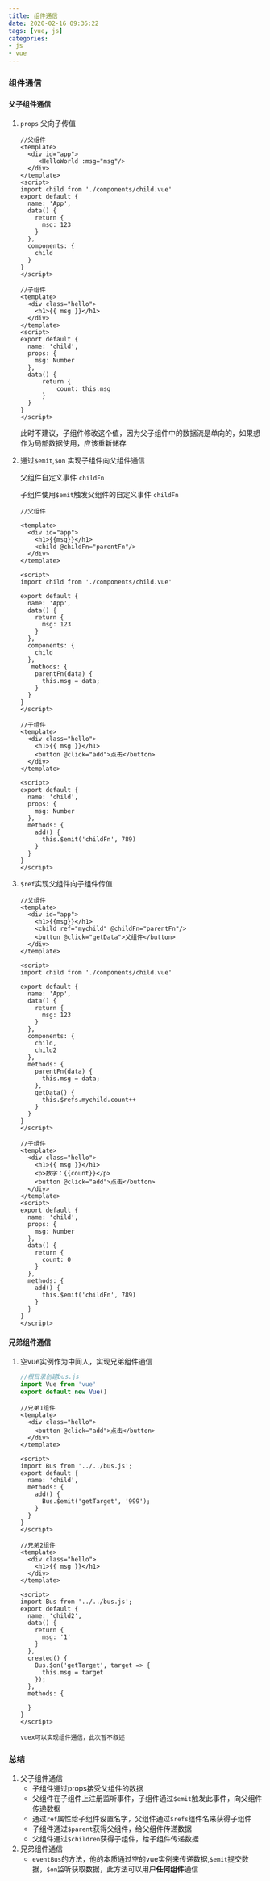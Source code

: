 ```yaml
---
title: 组件通信
date: 2020-02-16 09:36:22
tags: [vue, js]
categories: 
- js
- vue
---
```


### 组件通信
#### 父子组件通信

1. `props`  父向子传值

   ```vue
   //父组件
   <template>
     <div id="app">
      	<HelloWorld :msg="msg"/>
     </div>
   </template>
   <script>
   import child from './components/child.vue'
   export default {
     name: 'App',
     data() {
       return {
         msg: 123
       }
     },
     components: {
       child
     }
   }
   </script>
   ```

   ```vue
   //子组件
   <template>
     <div class="hello">
       <h1>{{ msg }}</h1>
     </div>
   </template>
   <script>
   export default {
     name: 'child',
     props: {
       msg: Number
     },
     data() {
         return {
             count: this.msg
         }
     }
   }
   </script>
   ```

   此时不建议，子组件修改这个值，因为父子组件中的数据流是单向的，如果想作为局部数据使用，应该重新储存

2. 通过`$emit`,`$on` 实现子组件向父组件通信

   父组件自定义事件 `childFn`

   子组件使用`$emit`触发父组件的自定义事件 `childFn`

   ```vue
   //父组件
   
   <template>
     <div id="app">
       <h1>{{msg}}</h1>
       <child @childFn="parentFn"/>
     </div>
   </template>
   
   <script>
   import child from './components/child.vue'
   
   export default {
     name: 'App',
     data() {
       return {
         msg: 123
       }
     },
     components: {
       child
     },
      methods: {
       parentFn(data) {
         this.msg = data;
       }
     }
   }
   </script>
   ```

   ```vue
   //子组件
   <template>
     <div class="hello">
       <h1>{{ msg }}</h1>
       <button @click="add">点击</button>
     </div>
   </template>
   
   <script>
   export default {
     name: 'child',
     props: {
       msg: Number
     },
     methods: {
       add() {
         this.$emit('childFn', 789)
       }
     }
   }
   </script>
   ```
   
3. `$ref`实现父组件向子组件传值

   ```vue
   //父组件
   <template>
     <div id="app">
       <h1>{{msg}}</h1>
       <child ref="mychild" @childFn="parentFn"/>
       <button @click="getData">父组件</button>
     </div>
   </template>
   
   <script>
   import child from './components/child.vue'
   
   export default {
     name: 'App',
     data() {
       return {
         msg: 123
       }
     },
     components: {
       child,
       child2
     },
     methods: {
       parentFn(data) {
         this.msg = data;
       },
       getData() {
         this.$refs.mychild.count++
       }
     }
   }
   </script>
   ```

   ```vue
   //子组件
   <template>
     <div class="hello">
       <h1>{{ msg }}</h1>
       <p>数字：{{count}}</p>
       <button @click="add">点击</button>
     </div>
   </template>
   <script>
   export default {
     name: 'child',
     props: {
       msg: Number
     },
     data() {
       return {
         count: 0
       }
     },
     methods: {
       add() {
         this.$emit('childFn', 789)
       }
     }
   }
   </script>
   ```

#### 兄弟组件通信

1. 空vue实例作为中间人，实现兄弟组件通信

   ```js
   //根目录创建bus.js
   import Vue from 'vue'
   export default new Vue()
   ```

   ```vue
   //兄弟1组件
   <template>
     <div class="hello">
       <button @click="add">点击</button>
     </div>
   </template>
   
   <script>
   import Bus from '../../bus.js'; 
   export default {
     name: 'child',
     methods: {
       add() {
         Bus.$emit('getTarget', '999');  
       }
     }
   }
   </script>
   ```

   ```vue
   //兄弟2组件
   <template>
     <div class="hello">
       <h1>{{ msg }}</h1>
     </div>
   </template>
   
   <script>
   import Bus from '../../bus.js';
   export default {
     name: 'child2',
     data() {
       return {
         msg: '1'
       }
     },
     created() {
       Bus.$on('getTarget', target => {  
         this.msg = target
       });
     },
     methods: {
       
     }
   }
   </script>
   ```

   `vuex可以实现组件通信，此次暂不叙述`

### 总结

1. 父子组件通信
   + 子组件通过props接受父组件的数据
   + 父组件在子组件上注册监听事件，子组件通过`$emit`触发此事件，向父组件传递数据
   + 通过`ref`属性给子组件设置名字，父组件通过`$refs`组件名来获得子组件
   + 子组件通过`$parent`获得父组件，给父组件传递数据
   + 父组件通过`$children`获得子组件，给子组件传递数据
2. 兄弟组件通信
   + `eventBus`的方法，他的本质通过空的vue实例来传递数据,`$emit`提交数据，`$on`监听获取数据，此方法可以用户**任何组件**通信

   
